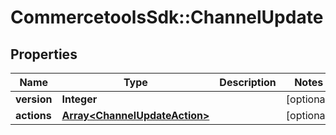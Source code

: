 # CommercetoolsSdk::ChannelUpdate

## Properties
Name | Type | Description | Notes
------------ | ------------- | ------------- | -------------
**version** | **Integer** |  | [optional] 
**actions** | [**Array&lt;ChannelUpdateAction&gt;**](ChannelUpdateAction.md) |  | [optional] 

